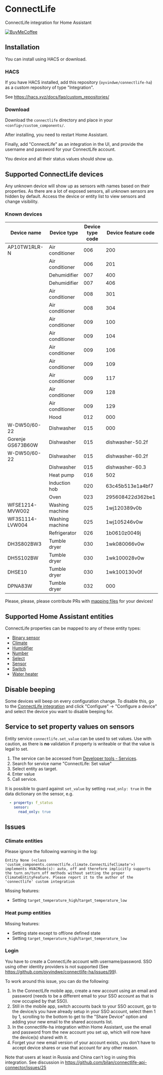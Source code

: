 # ConnectLife

ConnectLife integration for Home Assistant

[![BuyMeCoffee](https://www.buymeacoffee.com/assets/img/custom_images/orange_img.png)](https://www.buymeacoffee.com/oyvindwev)

## Installation

You can install using HACS or download.

### HACS
If you have HACS installed, add this repository (`oyvindwe/connectlife-ha`) as a custom repository of type "Integration".

See https://hacs.xyz/docs/faq/custom_repositories/ 

### Download

Download the `connectlife` directory and place in your `<config>/custom_components/`.

After installing, you need to restart Home Assistant.

Finally, add "ConnectLife" as an integration in the UI, and provide the username and password for your ConnectLife account.

You device and all their status values should show up.

## Supported ConnectLife devices

Any unknown device will show up as sensors with names based on their properties. As there are a lot of exposed
sensors, all unknown sensors are hidden by default. Access the device or entity list to view sensors and change
visibility.

### Known devices

| Device name       | Device type     | Device type code | Device feature code |
|-------------------|-----------------|------------------|---------------------|
| AP10TW1RLR-N      | Air conditioner | 006              | 200                 |
|                   | Air conditioner | 006              | 201                 |
|                   | Dehumidifier    | 007              | 400                 |
|                   | Dehumidifier    | 007              | 406                 |
|                   | Air conditioner | 008              | 301                 |
|                   | Air conditioner | 008              | 304                 |
|                   | Air conditioner | 009              | 100                 |
|                   | Air conditioner | 009              | 104                 |
|                   | Air conditioner | 009              | 106                 |
|                   | Air conditioner | 009              | 109                 |
|                   | Air conditioner | 009              | 117                 |
|                   | Air conditioner | 009              | 128                 |
|                   | Air conditioner | 009              | 129                 |
|                   | Hood            | 012              | 000                 |
| W-DW50/60-22      | Dishwasher      | 015              | 000                 |
| Gorenje GS673B60W | Dishwasher      | 015              | dishwasher-50.2f    |
| W-DW50/60-22      | Dishwasher      | 015              | dishwasher-60.2f    |
|                   | Dishwasher      | 015              | dishwasher-60.3     |
|                   | Heat pump       | 016              | 502                 |
|                   | Induction hob   | 020              | 63c45b513e1a4bf7    |
|                   | Oven            | 023              | 295608422d362be1    |
| WFSE1214-MVW002   | Washing machine | 025              | 1wj120389v0b        |
| WF3S1114-LVW004   | Washing machine | 025              | 1wj105246v0w        |
|                   | Refrigerator    | 026              | 1b0610z0049j        |
| DH3S802BW3        | Tumble dryer    | 030              | 1wk080066v0w        |
| DH5S102BW         | Tumble dryer    | 030              | 1wk100028v0w        |
| DHSE10            | Tumble dryer    | 030              | 1wk100130v0f        |
| DPNA83W           | Tumble dryer    | 032              | 000                 |

Please, please, please contribute PRs with [mapping files](custom_components/connectlife/data_dictionaries) for your devices!

## Supported Home Assistant entities

ConnectLife properties can be mapped to any of these entity types:

- [Binary sensor](https://developers.home-assistant.io/docs/core/entity/binary-sensor)
- [Climate](https://developers.home-assistant.io/docs/core/entity/climate)
- [Humidifier](https://developers.home-assistant.io/docs/core/entity/humidifier)
- [Number](https://developers.home-assistant.io/docs/core/entity/number)
- [Select](https://developers.home-assistant.io/docs/core/entity/select)
- [Sensor](https://developers.home-assistant.io/docs/core/entity/sensor)
- [Switch](https://developers.home-assistant.io/docs/core/entity/switch)
- [Water heater](https://developers.home-assistant.io/docs/core/entity/water-heater)

## Disable beeping

Some devices will beep on every configuration change. To disable this, go to the
[ConnectLife integration](https://my.home-assistant.io/redirect/integration/?domain=connectlife)
and click "Configure" → "Configure a device" and select the device you want to disable beeping for. 

## Service to set property values on sensors

Entity service `connectlife.set_value` can be used to set values. Use with caution, as there is **no** validation
if property is writeable or that the value is legal to set.

1. The service can be accessed from [Developer tools - Services](https://my.home-assistant.io/redirect/developer_services/).
2. Search for service name "ConnectLife: Set value"
3. Select entity as target.
4. Enter value
5. Call service.

It is possible to guard against `set_value` by setting `read_only: true` in the data dictionary on the sensor, e.g.
```yaml
  - property: f_status 
    sensor:
      read_only: true
```

## Issues

### Climate entities

Please ignore the following warning in the log:
```
Entity None (<class 'custom_components.connectlife.climate.ConnectLifeClimate'>) implements HVACMode(s): auto, off and therefore implicitly supports the turn_on/turn_off methods without setting the proper ClimateEntityFeature. Please report it to the author of the 'connectlife' custom integration
```

Missing features:
- Setting `target_temperature_high`/`target_temperature_low`

### Heat pump entities
 
Missing features:
- Setting state except to off/one defined state
- Setting `target_temperature_high`/`target_temperature_low`

### Login

You have to create a ConnectLife account with username/password. SSO using other identity providers is not supported (See https://github.com/oyvindwe/connectlife-ha/issues/99).

To work around this issue, you can do the following:
1. In the ConnectLife mobile app, create a new account using an email and password (needs to be a different email to your SSO account as that is now occupied by that SSO).
2. Still in the mobile app, switch accounts back to your SSO account, go to the device/s you have already setup in your SSO account, select them 1 by 1, scrolling to the bottom to get to the "Share Device" option and adding your new email to the shared accounts list.
3. In the connectlife-ha integration within Home Assistant, use the email and password from the new account you set up, which will now have the device(s) shared with it.
4. Forget your new email version of your account exists, you don't have to accept device shares or use that account for any other reason.

Note that users at least in Russia and China can't log in using this integration. See discussion in
https://github.com/bilan/connectlife-api-connector/issues/25
